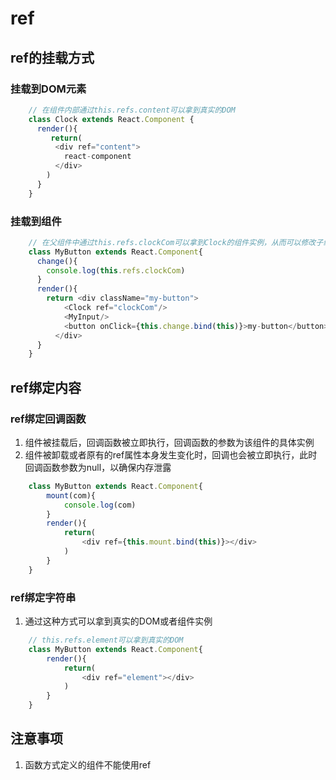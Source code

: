 # ref

## ref的挂载方式
### 挂载到DOM元素
```js
    // 在组件内部通过this.refs.content可以拿到真实的DOM
    class Clock extends React.Component {
      render(){
         return(
          <div ref="content">
            react-component
          </div>
        )
      }
    }
```
### 挂载到组件
```js
    // 在父组件中通过this.refs.clockCom可以拿到Clock的组件实例，从而可以修改子组件的数据
    class MyButton extends React.Component{
      change(){
        console.log(this.refs.clockCom)
      }
      render(){
        return <div className="my-button">
            <Clock ref="clockCom"/>
            <MyInput/>
            <button onClick={this.change.bind(this)}>my-button</button>
          </div>
      }
    }
```

## ref绑定内容
### ref绑定回调函数
  1. 组件被挂载后，回调函数被立即执行，回调函数的参数为该组件的具体实例
  2. 组件被卸载或者原有的ref属性本身发生变化时，回调也会被立即执行，此时回调函数参数为null，以确保内存泄露
```js
    class MyButton extends React.Component{
        mount(com){
            console.log(com)
        }
        render(){
            return(
                <div ref={this.mount.bind(this)}></div>
            )
        }
    }
```
### ref绑定字符串
  1. 通过这种方式可以拿到真实的DOM或者组件实例
```js
    // this.refs.element可以拿到真实的DOM
    class MyButton extends React.Component{
        render(){
            return(
                <div ref="element"></div>
            )
        }
    }
```

## 注意事项
  1. 函数方式定义的组件不能使用ref